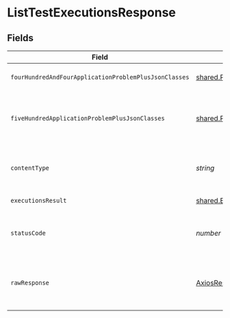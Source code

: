 # ListTestExecutionsResponse


## Fields

| Field                                                                     | Type                                                                      | Required                                                                  | Description                                                               |
| ------------------------------------------------------------------------- | ------------------------------------------------------------------------- | ------------------------------------------------------------------------- | ------------------------------------------------------------------------- |
| `fourHundredAndFourApplicationProblemPlusJsonClasses`                     | [shared.Problem](../../../sdk/models/shared/problem.md)[]                 | :heavy_minus_sign:                                                        | test or execution not found                                               |
| `fiveHundredApplicationProblemPlusJsonClasses`                            | [shared.Problem](../../../sdk/models/shared/problem.md)[]                 | :heavy_minus_sign:                                                        | problem with getting test executions from storage                         |
| `contentType`                                                             | *string*                                                                  | :heavy_check_mark:                                                        | HTTP response content type for this operation                             |
| `executionsResult`                                                        | [shared.ExecutionsResult](../../../sdk/models/shared/executionsresult.md) | :heavy_minus_sign:                                                        | successful operation                                                      |
| `statusCode`                                                              | *number*                                                                  | :heavy_check_mark:                                                        | HTTP response status code for this operation                              |
| `rawResponse`                                                             | [AxiosResponse](https://axios-http.com/docs/res_schema)                   | :heavy_minus_sign:                                                        | Raw HTTP response; suitable for custom response parsing                   |